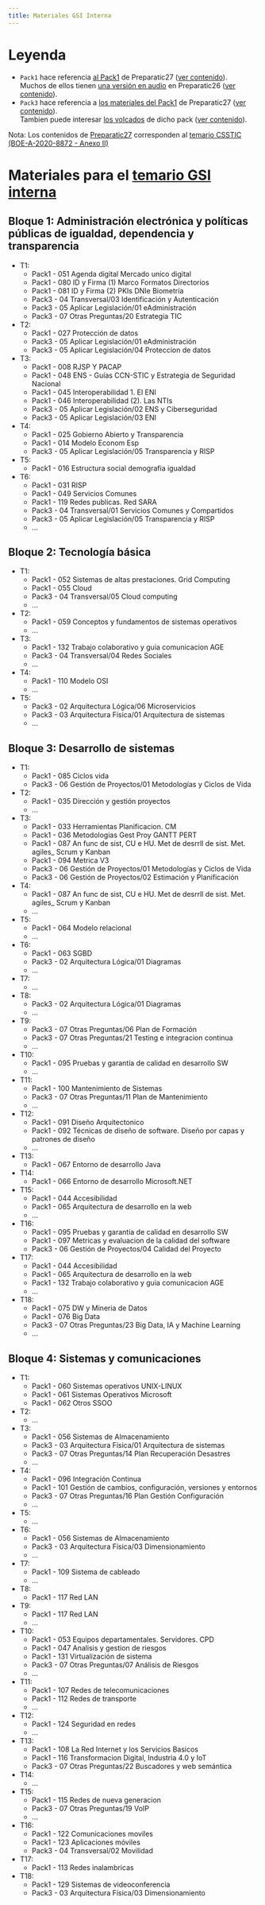 ```yaml
---
title: Materiales GSI Interna
---
```


# Leyenda

* `Pack1` hace referencia [al Pack1](http://www.preparatic.org/2020/11/14/disponible-el-pack-1-de-preparatic26/) de Preparatic27 ([ver contenido](tree/pack1.txt)).<br/>
Muchos de ellos tienen [una versión en audio](http://www.preparatic.org/2019/05/21/audioapuntes-para-el-pack1-del-preparatic26/) en Preparatic26 ([ver contenido](tree/pack1.audio.txt)).
* `Pack3` hace referencia a [los materiales del Pack1](http://www.preparatic.org/2021/03/25/disponibles-los-materiales-del-pack3-preparatic27/) de Preparatic27 ([ver contenido](tree/pack3.materiales.txt)).<br/>
Tambien puede interesar [los volcados](http://www.preparatic.org/2021/01/24/disponible-volcados-pack3-de-preparatic27/) de dicho pack ([ver contenido](tree/pack3.volcados.txt)).

Nota: Los contenidos de [Preparatic27](http://www.preparatic.org/) corresponden al [temario CSSTIC (BOE-A-2020-8872 - Anexo II)](https://boe.es/diario_boe/txt.php?id=BOE-A-2020-8872)

# Materiales para el [temario GSI interna](../temario/interna)

## Bloque 1: Administración electrónica y políticas públicas de igualdad, dependencia y transparencia

* T1:
    * Pack1 - 051 Agenda digital Mercado unico digital
    * Pack1 - 080 ID y Firma (1) Marco Formatos Directorios
    * Pack1 - 081 ID y Firma (2) PKIs DNIe Biometría
    * Pack3 - 04 Transversal/03 Identificación y Autenticación
    * Pack3 - 05 Aplicar Legislación/01 eAdministración
    * Pack3 - 07 Otras Preguntas/20 Estrategia TIC
* T2:
    * Pack1 - 027 Protección de datos
    * Pack3 - 05 Aplicar Legislación/01 eAdministración
    * Pack3 - 05 Aplicar Legislación/04 Proteccion de datos
* T3:
    * Pack1 - 008 RJSP Y PACAP
    * Pack1 - 048 ENS - Guías CCN-STIC y Estrategia de Seguridad Nacional
    * Pack1 - 045 Interoperabilidad 1. El ENI
    * Pack1 - 046 Interoperabilidad (2). Las NTIs
    * Pack3 - 05 Aplicar Legislación/02 ENS y Ciberseguridad
    * Pack3 - 05 Aplicar Legislación/03 ENI
* T4:
    * Pack1 - 025 Gobierno Abierto y Transparencia
    * Pack1 - 014 Modelo Econom Esp
    * Pack3 - 05 Aplicar Legislación/05 Transparencia y RISP
* T5:
    * Pack1 - 016 Estructura social demografia igualdad
* T6:
    * Pack1 - 031 RISP
    * Pack1 - 049 Servicios Comunes
    * Pack1 - 119 Redes publicas. Red SARA
    * Pack3 - 04 Transversal/01 Servicios Comunes y Compartidos
    * Pack3 - 05 Aplicar Legislación/05 Transparencia y RISP
    * ...

## Bloque 2: Tecnología básica

* T1:
    * Pack1 - 052 Sistemas de altas prestaciones. Grid Computing
    * Pack1 - 055 Cloud
    * Pack3 - 04 Transversal/05 Cloud computing
    * ...
* T2:
    * Pack1 - 059 Conceptos y fundamentos de sistemas operativos
    * ...
* T3:
    * Pack1 - 132 Trabajo colaborativo y guia comunicacion AGE
    * Pack3 - 04 Transversal/04 Redes Sociales
    * ...
* T4:
    * Pack1 - 110 Modelo OSI
    * ...
* T5:
    * Pack3 - 02 Arquitectura Lógica/06 Microservicios
    * Pack3 - 03 Arquitectura Física/01 Arquitectura de sistemas
    * ...

## Bloque 3: Desarrollo de sistemas

* T1:
    * Pack1 - 085 Ciclos vida
    * Pack3 - 06 Gestión de Proyectos/01 Metodologías y Ciclos de Vida
* T2:
    * Pack1 - 035 Dirección y gestión proyectos
    * ...
* T3:
    * Pack1 - 033 Herramientas Planificacion. CM
    * Pack1 - 036 Metodologias Gest Proy GANTT PERT
    * Pack1 - 087 An func de sist, CU e HU. Met de desrrll de sist. Met. agiles_ Scrum y Kanban
    * Pack1 - 094 Metrica V3
    * Pack3 - 06 Gestión de Proyectos/01 Metodologías y Ciclos de Vida
    * Pack3 - 06 Gestión de Proyectos/02 Estimación y Planificación
* T4:
    * Pack1 - 087 An func de sist, CU e HU. Met de desrrll de sist. Met. agiles_ Scrum y Kanban
    * ...
* T5:
    * Pack1 - 064 Modelo relacional
    * ...
* T6:
    * Pack1 - 063 SGBD
    * Pack3 - 02 Arquitectura Lógica/01 Diagramas
    * ...
* T7:
    * ...
* T8:
    * Pack3 - 02 Arquitectura Lógica/01 Diagramas
    * ...
* T9:
    * Pack3 - 07 Otras Preguntas/06 Plan de Formación
    * Pack3 - 07 Otras Preguntas/21 Testing e integracion continua
    * ...
* T10:
    * Pack1 - 095 Pruebas y garantía de calidad en desarrollo SW
    * ...
* T11:
    * Pack1 - 100 Mantenimiento de Sistemas
    * Pack3 - 07 Otras Preguntas/11 Plan de Mantenimiento
    * ...
* T12:
    * Pack1 - 091 Diseño Arquitectonico
    * Pack1 - 092 Técnicas de diseño de software. Diseño por capas y patrones de diseño
    * ...
* T13:
    * Pack1 - 067 Entorno de desarrollo Java
* T14:
    * Pack1 - 066 Entorno de desarrollo Microsoft.NET
* T15:
    * Pack1 - 044 Accesibilidad
    * Pack1 - 065 Arquitectura de desarrollo en la web
    * ...
* T16:
    * Pack1 - 095 Pruebas y garantía de calidad en desarrollo SW
    * Pack1 - 097 Metricas y evaluacion de la calidad del software
    * Pack3 - 06 Gestión de Proyectos/04 Calidad del Proyecto
* T17:
    * Pack1 - 044 Accesibilidad
    * Pack1 - 065 Arquitectura de desarrollo en la web
    * Pack1 - 132 Trabajo colaborativo y guia comunicacion AGE
    * ...
* T18:
    * Pack1 - 075 DW y Mineria de Datos
    * Pack1 - 076 Big Data
    * Pack3 - 07 Otras Preguntas/23 Big Data, IA y Machine Learning
    * ...

## Bloque 4: Sistemas y comunicaciones

* T1:
    * Pack1 - 060 Sistemas operativos UNIX-LINUX
    * Pack1 - 061 Sistemas Operativos Microsoft
    * Pack1 - 062 Otros SSOO
* T2:
    * ...
* T3:
    * Pack1 - 056 Sistemas de Almacenamiento
    * Pack3 - 03 Arquitectura Física/01 Arquitectura de sistemas
    * Pack3 - 07 Otras Preguntas/14 Plan Recuperación Desastres
    * ...
* T4:
    * Pack1 - 096 Integración Continua
    * Pack1 - 101 Gestión de cambios, configuración, versiones y entornos
    * Pack3 - 07 Otras Preguntas/16 Plan Gestión Configuración
    * ...
* T5:
    * ...
* T6:
    * Pack1 - 056 Sistemas de Almacenamiento
    * Pack3 - 03 Arquitectura Física/03 Dimensionamiento
    * ...
* T7:
    * Pack1 - 109 Sistema de cableado
    * ...
* T8:
    * Pack1 - 117 Red LAN
* T9:
    * Pack1 - 117 Red LAN
    * ...
* T10:
    * Pack1 - 053 Equipos departamentales. Servidores. CPD
    * Pack1 - 047 Analisis y gestion de riesgos
    * Pack1 - 131 Virtualización de sistema
    * Pack3 - 07 Otras Preguntas/07 Análisis de Riesgos
    * ...
* T11:
    * Pack1 - 107 Redes de telecomunicaciones
    * Pack1 - 112 Redes de transporte
    * ...
* T12:
    * Pack1 - 124 Seguridad en redes
    * ...
* T13:
    * Pack1 - 108 La Red Internet y los Servicios Basicos
    * Pack1 - 116 Transformacion Digital, Industria 4.0 y IoT
    * Pack3 - 07 Otras Preguntas/22 Buscadores y web semántica
* T14:
    * ...
* T15:
    * Pack1 - 115 Redes de nueva generacion
    * Pack3 - 07 Otras Preguntas/19 VoIP
    * ...
* T16:
    * Pack1 - 122 Comunicaciones moviles
    * Pack1 - 123 Aplicaciones móviles
    * Pack3 - 04 Transversal/02 Movilidad
* T17:
    * Pack1 - 113 Redes inalambricas
* T18:
    * Pack1 - 129 Sistemas de videoconferencia
    * Pack3 - 03 Arquitectura Física/03 Dimensionamiento
